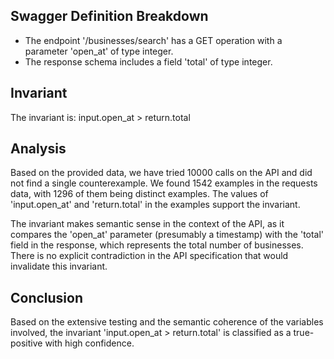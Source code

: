 ## Swagger Definition Breakdown
- The endpoint '/businesses/search' has a GET operation with a parameter 'open_at' of type integer.
- The response schema includes a field 'total' of type integer.

## Invariant
The invariant is: input.open_at > return.total

## Analysis
Based on the provided data, we have tried 10000 calls on the API and did not find a single counterexample. We found 1542 examples in the requests data, with 1296 of them being distinct examples. The values of 'input.open_at' and 'return.total' in the examples support the invariant.

The invariant makes semantic sense in the context of the API, as it compares the 'open_at' parameter (presumably a timestamp) with the 'total' field in the response, which represents the total number of businesses. There is no explicit contradiction in the API specification that would invalidate this invariant.

## Conclusion
Based on the extensive testing and the semantic coherence of the variables involved, the invariant 'input.open_at > return.total' is classified as a true-positive with high confidence.
